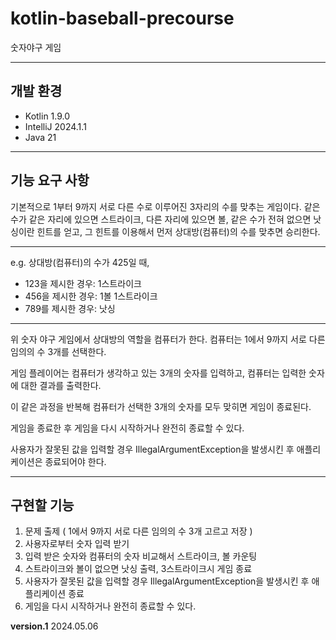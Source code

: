 # kotlin-baseball-precourse

숫자야구 게임


---

## 개발 환경

- Kotlin 1.9.0
- IntelliJ 2024.1.1
- Java 21
 
---
## 기능 요구 사항

기본적으로 1부터 9까지 서로 다른 수로 이루어진 3자리의 수를 맞추는 게임이다.
같은 수가 같은 자리에 있으면 스트라이크, 다른 자리에 있으면 볼, 같은 수가 전혀 없으면 낫싱이란 힌트를 얻고, 그 힌트를 이용해서 먼저 상대방(컴퓨터)의
수를 맞추면 승리한다.

---
e.g.
상대방(컴퓨터)의 수가 425일 때,
- 123을 제시한 경우: 1스트라이크
- 456을 제시한 경우: 1볼 1스트라이크
- 789를 제시한 경우: 낫싱
---
위 숫자 야구 게임에서 상대방의 역할을 컴퓨터가 한다.
컴퓨터는 1에서 9까지 서로 다른 임의의 수 3개를 선택한다.

게임 플레이어는 컴퓨터가 생각하고 있는 3개의 숫자를 입력하고, 컴퓨터는 입력한 숫자에 대한 결과를 출력한다.

이 같은 과정을 반복해 컴퓨터가 선택한 3개의 숫자를 모두 맞히면 게임이 종료된다.

게임을 종료한 후 게임을 다시 시작하거나 완전히 종료할 수 있다.

사용자가 잘못된 값을 입력할 경우 IllegalArgumentException을 발생시킨 후 애플리케이션은 종료되어야 한다.


***

## 구현할 기능
1. 문제 출제 ( 1에서 9까지 서로 다른 임의의 수 3개 고르고 저장 )
2. 사용자로부터 숫자 입력 받기
3. 입력 받은 숫자와 컴퓨터의 숫자 비교해서 스트라이크, 볼 카운팅
4. 스트라이크와 볼이 없으면 낫싱 출력, 3스트라이크시 게임 종료
5. 사용자가 잘못된 값을 입력할 경우 IllegalArgumentException을 발생시킨 후 애플리케이션 종료 
6. 게임을 다시 시작하거나 완전히 종료할 수 있다.

**version.1** 2024.05.06